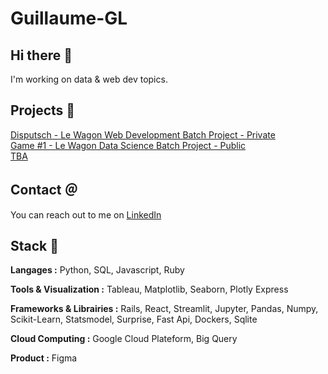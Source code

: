 # Guillaume-GL

## Hi there 👋
I'm working on data & web dev topics.

## Projects 💾
[Disputsch - Le Wagon Web Development Batch Project - Private](https://github.com/Louklfv/DISPUTSCH)  
[Game #1 - Le Wagon Data Science Batch Project - Public](https://github.com/Agnes-Lain/game_one)  
[TBA](#)

## Contact ＠
You can reach out to me on [LinkedIn](https://fr.linkedin.com/in/guillaume-lefay) 

## Stack 🧱
**Langages :**
Python, SQL, Javascript, Ruby

**Tools & Visualization :**
Tableau, Matplotlib, Seaborn, Plotly Express

**Frameworks & Librairies :**
Rails, React, Streamlit, Jupyter, Pandas, Numpy, Scikit-Learn, Statsmodel, Surprise, Fast Api, Dockers, Sqlite

**Cloud Computing :** 
Google Cloud Plateform, Big Query

**Product :**
Figma
